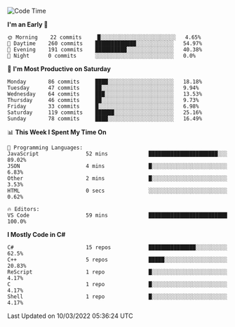 <!--START_SECTION:waka-->
![Code Time](http://img.shields.io/badge/Code%20Time-758%20hrs%2023%20mins-blue)

**I'm an Early 🐤** 

```text
🌞 Morning    22 commits     █░░░░░░░░░░░░░░░░░░░░░░░░   4.65% 
🌆 Daytime    260 commits    █████████████░░░░░░░░░░░░   54.97% 
🌃 Evening    191 commits    ██████████░░░░░░░░░░░░░░░   40.38% 
🌙 Night      0 commits      ░░░░░░░░░░░░░░░░░░░░░░░░░   0.0%

```
📅 **I'm Most Productive on Saturday** 

```text
Monday       86 commits     ████░░░░░░░░░░░░░░░░░░░░░   18.18% 
Tuesday      47 commits     ██░░░░░░░░░░░░░░░░░░░░░░░   9.94% 
Wednesday    64 commits     ███░░░░░░░░░░░░░░░░░░░░░░   13.53% 
Thursday     46 commits     ██░░░░░░░░░░░░░░░░░░░░░░░   9.73% 
Friday       33 commits     █░░░░░░░░░░░░░░░░░░░░░░░░   6.98% 
Saturday     119 commits    ██████░░░░░░░░░░░░░░░░░░░   25.16% 
Sunday       78 commits     ████░░░░░░░░░░░░░░░░░░░░░   16.49%

```


📊 **This Week I Spent My Time On** 

```text
💬 Programming Languages: 
JavaScript               52 mins             ██████████████████████░░░   89.02% 
JSON                     4 mins              █░░░░░░░░░░░░░░░░░░░░░░░░   6.83% 
Other                    2 mins              █░░░░░░░░░░░░░░░░░░░░░░░░   3.53% 
HTML                     0 secs              ░░░░░░░░░░░░░░░░░░░░░░░░░   0.62%

🔥 Editors: 
VS Code                  59 mins             █████████████████████████   100.0%

```

**I Mostly Code in C#** 

```text
C#                       15 repos            ███████████████░░░░░░░░░░   62.5% 
C++                      5 repos             █████░░░░░░░░░░░░░░░░░░░░   20.83% 
ReScript                 1 repo              █░░░░░░░░░░░░░░░░░░░░░░░░   4.17% 
C                        1 repo              █░░░░░░░░░░░░░░░░░░░░░░░░   4.17% 
Shell                    1 repo              █░░░░░░░░░░░░░░░░░░░░░░░░   4.17%

```



 Last Updated on 10/03/2022 05:36:24 UTC
<!--END_SECTION:waka-->
